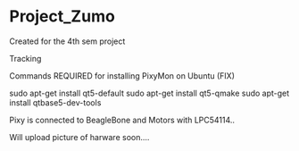 # Project_Zumo
Created for the 4th sem project

Tracking

Commands REQUIRED for installing PixyMon on Ubuntu (FIX)

sudo apt-get install qt5-default
sudo apt-get install qt5-qmake
sudo apt-get install qtbase5-dev-tools


Pixy is connected to BeagleBone and Motors with LPC54114..

Will upload picture of harware soon....
